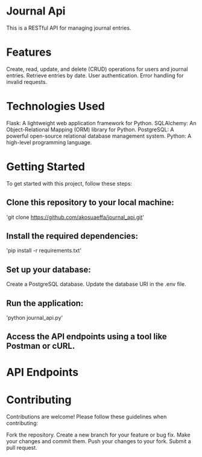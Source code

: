 # Journal Api
This is a RESTful API for managing journal entries.

# Features
Create, read, update, and delete (CRUD) operations for users and journal entries.
Retrieve entries by date.
User authentication.
Error handling for invalid requests.

# Technologies Used 
Flask: A lightweight web application framework for Python.
SQLAlchemy: An Object-Relational Mapping (ORM) library for Python.
PostgreSQL: A powerful open-source relational database management system.
Python: A high-level programming language.

# Getting Started
To get started with this project, follow these steps:
## Clone this repository to your local machine:
'git clone https://github.com/akosuaeffa/journal_api.git'

## Install the required dependencies:
'pip install -r requirements.txt'

## Set up your database:
Create a PostgreSQL database.
Update the database URI in the .env file.

## Run the application:
'python journal_api.py'

## Access the API endpoints using a tool like Postman or cURL.

# API Endpoints

# Contributing
Contributions are welcome! Please follow these guidelines when contributing:

Fork the repository.
Create a new branch for your feature or bug fix.
Make your changes and commit them.
Push your changes to your fork.
Submit a pull request.
